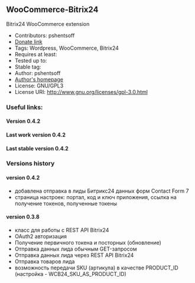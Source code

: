 ## WooCommerce-Bitrix24

Bitrix24 WooCommerce extension

-   Contributors: pshentsoff
-   [Donate link](https://www.paypal.com/cgi-bin/webscr?cmd=_s-xclick&hosted_button_id=FGRFBSFEW5V3Y "Please, donate to support project")
-   Tags: Wordpress, WooCommerce, Bitrix24
-   Requires at least:
-   Tested up to:
-   Stable tag:
-   Author: pshentsoff
-   [Author's homepage](http://pshentsoff.ru "Author's homepage")
-   License: GNU/GPL3
-   License URI: http://www.gnu.org/licenses/gpl-3.0.html

### Useful links:

#### Version 0.4.2
#### Last work version 0.4.2
#### Last stable version 0.4.2

### Versions history

#### version 0.4.2

-  добавлена отправка в лиды Битрикс24 данных форм Contact Form 7
-  страница настроек: портал, код и ключ приложения, ссылка на получение токенов, полученные токены

#### version 0.3.8

-  класс для работы с REST API Bitrix24
-  OAuth2 авторизация
-  Получение первичного токена и посторных (обновление)
-  Отправка данных лида обычным GET-запросом
-  Отправка данных лида через REST API Bitrix24
-  Отправка товаров лида
-  возможность передачи SKU (артикула) в качестве PRODUCT_ID (настройка - WCB24_SKU_AS_PRODUCT_ID)
